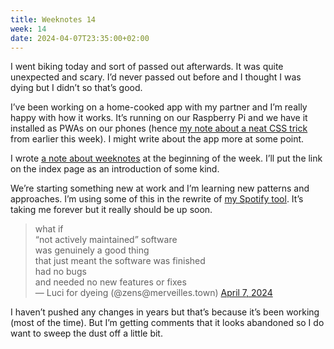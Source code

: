 ```yaml
---
title: Weeknotes 14
week: 14
date: 2024-04-07T23:35:00+02:00
---
```


I went biking today and sort of passed out afterwards. It was quite unexpected and scary. I’d never passed out before and I thought I was dying but I didn’t so that’s good.

I’ve been working on a home-cooked app with my partner and I’m really happy with how it works. It’s running on our Raspberry Pi and we have it installed as PWAs on our phones (hence [my note about a neat CSS trick](https://sometimes.digital/posts/disable-scroll-bounce-in-pwas/) from earlier this week). I might write about the app more at some point.

I wrote [a note about weeknotes](https://sometimes.digital/posts/about-weeknotes/) at the beginning of the week. I’ll put the link on the index page as an introduction of some kind.

We’re starting something new at work and I’m learning new patterns and approaches. I’m using some of this in the rewrite of [my Spotify tool](https://nonnullish.github.io/share-liked-songs/). It’s taking me forever but it really should be up soon. 

<blockquote>
what if <br/>
“not actively maintained” software <br/>
was genuinely a good thing <br/>
that just meant the software was finished <br/>
had no bugs <br/>
and needed no new features or fixes <br/>
&mdash; Luci for dyeing (@zens@merveilles.town) <a href="https://elk.zone/merveilles.town/@zens/112228058460012493">April 7, 2024</a></blockquote>

I haven’t pushed any changes in years but that’s because it’s been working (most of the time). But I’m getting comments that it looks abandoned so I do want to sweep the dust off a little bit.